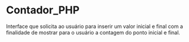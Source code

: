 # Contador_PHP
Interface que solicita ao usuário para inserir um valor inicial e final com a finalidade de mostrar para o usuário a contagem do ponto inicial e final.
